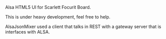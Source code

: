 
Alsa HTML5 UI for Scarlett Focurit Board.

This is under heavy development, feel free to help.

AlsaJsonMixer used a client that talks in REST with a gateway server that is interfaces with ALSA.
